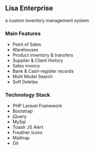 ## Lisa Enterprise
a custom inventory management system

### Main Features
- Point of Sales
- Warehouses
- Product inventory & transfers
- Supplier & Client History
- Sales invoice
- Bank & Cash-register records
- Multi Model Search
- Soft Deletes

### Technology Stack
- PHP Laravel Framework
- Bootstrap
- jQuery
- MySql
- Toastr JS Alert
- Freather Icons
- Mailtrap
- Git
